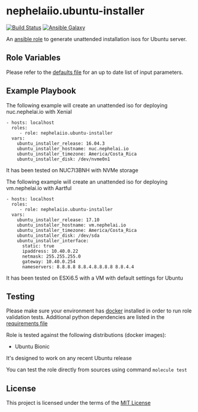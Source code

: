 # nephelaiio.ubuntu-installer

[![Build Status](https://travis-ci.org/nephelaiio/ansible-role-ubuntu-installer.svg?branch=master)](https://travis-ci.org/nephelaiio/ansible-role-ubuntu-installer)
[![Ansible Galaxy](http://img.shields.io/badge/ansible--galaxy-nephelaiio.ubuntu-installer-blue.svg)](https://galaxy.ansible.com/nephelaiio/ubuntu-installer/)

An [ansible role](https://galaxy.ansible.com/nephelaiio/ubuntu-installer) to generate unattended installation isos for Ubuntu server.

## Role Variables

Please refer to the [defaults file](/defaults/main.yml) for an up to date list of input parameters.

## Example Playbook

The following example will create an unattended iso for deploying nuc.nephelai.io with Xenial

```
- hosts: localhost
  roles:
     - role: nephelaiio.ubuntu-installer
  vars:
    ubuntu_installer_release: 16.04.3
    ubuntu_installer_hostname: nuc.nephelai.io
    ubuntu_installer_timezone: America/Costa_Rica
    ubuntu_installer_disk: /dev/nvme0n1
```

It has been tested on NUC7I3BNH with NVMe storage

The following example will create an unattended iso for deploying vm.nephelai.io with Aartful

```
- hosts: localhost
  roles:
     - role: nephelaiio.ubuntu-installer
  vars:
    ubuntu_installer_release: 17.10
    ubuntu_installer_hostname: vm.nephelai.io
    ubuntu_installer_timezone: America/Costa_Rica
    ubuntu_installer_disk: /dev/sda
    ubuntu_installer_interface:
      static: true
      ipaddress: 10.40.0.22
      netmask: 255.255.255.0
      gateway: 10.40.0.254
      nameservers: 8.8.8.8 8.8.4.8.8.8.8 8.8.4.4
```

It has been tested on ESXi6.5 with a VM with default settings for Ubuntu

## Testing

Please make sure your environment has [docker](https://www.docker.com) installed in order to run role validation tests. Additional python dependencies are listed in the [requirements file](/requirements.txt)

Role is tested against the following distributions (docker images):
  * Ubuntu Bionic
  
It's designed to work on any recent Ubuntu release

You can test the role directly from sources using command ` molecule test `

## License

This project is licensed under the terms of the [MIT License](/LICENSE)
